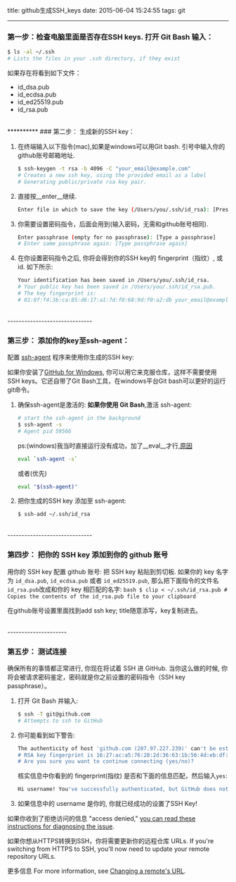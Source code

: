 title: github生成SSH_keys
date: 2015-06-04 15:24:55
tags: git

---

### 第一步：检查电脑里面是否存在SSH keys. 打开 Git Bash 输入：

``` bash
$ ls -al ~/.ssh
# Lists the files in your .ssh directory, if they exist
```
如果存在将看到如下文件：
- id_dsa.pub
- id_ecdsa.pub
- id_ed25519.pub
- id_rsa.pub
<br>
<!-- more -->
**********
### 第二步： 生成新的SSH key：

1. 在终端输入以下指令(mac),如果是windows可以用Git bash. 引号中输入你的github账号邮箱地址.
	``` bash
	$ ssh-keygen -t rsa -b 4096 -C "your_email@example.com"
	# Creates a new ssh key, using the provided email as a label
	# Generating public/private rsa key pair.
	```

2. 直接按__enter__继续.
	``` bash
	Enter file in which to save the key (/Users/you/.ssh/id_rsa): [Press enter]
	```

3. 你需要设置密码指令，后面会用到(输入密码，无需和github账号相同).
	``` bash
	Enter passphrase (empty for no passphrase): [Type a passphrase]
	# Enter same passphrase again: [Type passphrase again]
	```

4. 在你设置密码指令之后, 你将会得到你的SSH key的 fingerprint（指纹）, 或 id. 如下所示:
	``` bash
	Your identification has been saved in /Users/you/.ssh/id_rsa.
	# Your public key has been saved in /Users/you/.ssh/id_rsa.pub.
	# The key fingerprint is:
	# 01:0f:f4:3b:ca:85:d6:17:a1:7d:f0:68:9d:f0:a2:db your_email@example.com	
	```

<br>
------------------------------

### 第三步： 添加你的key至ssh-agent：
配置 [ssh-agent](https://en.wikipedia.org/wiki/Ssh-agent) 程序来使用你生成的SSH key:

如果你安装了[GitHub for Windows](https://windows.github.com/), 你可以用它来克服仓库，这样不需要使用SSH keys。它还自带了Git Bash工具，在windows平台Git bash可以更好的运行git命令。

1. 确保ssh-agent是激活的:
	__如果你使用 Git Bash__,激活 ssh-agent:
	``` bash
	# start the ssh-agent in the background
	$ ssh-agent -s
	# Agent pid 59566
	```
	ps:(windows)我当时直接运行没有成功，加了__eval__才行,[原因](http://stackoverflow.com/questions/17846529/could-not-open-a-connection-to-your-authentication-agent/4086756#4086756)
	``` bash
	eval `ssh-agent -s`
	```
	或者(优先)
	``` bash
	eval "$(ssh-agent)"
	```

2. 把你生成的SSH key 添加至 ssh-agent:	
	``` bash
	$ ssh-add ~/.ssh/id_rsa
	```



<br>
------------------------------

### 第四步： 把你的 SSH key 添加到你的 github 账号
用你的 SSH key 配置 github 账号:
把 SSH key 粘贴到剪切板. 如果你的 key 名字为 `id_dsa.pub`, `id_ecdsa.pub` 或者 `id_ed25519.pub`, 那么把下面指令的文件名`id_rsa.pub`改成和你的 key 相匹配的名字:	``` bash
	$ clip < ~/.ssh/id_rsa.pub
	# Copies the contents of the id_rsa.pub file to your clipboard
	```

在github账号设置里面找到add ssh key; title随意添写，key复制进去。

<br>
---------------------

### 第五步： 测试连接

确保所有的事情都正常进行, 你现在将试着 SSH 进 GitHub. 当你这么做的时候, 你将会被请求密码鉴定，密码就是你之前设置的密码指令（SSH key passphrase）。

1. 打开 Git Bash 并输入:
	``` bash
	$ ssh -T git@github.com
	# Attempts to ssh to GitHub
	```

2. 你可能看到如下警告:
	``` bash
	The authenticity of host 'github.com (207.97.227.239)' can't be established.
	# RSA key fingerprint is 16:27:ac:a5:76:28:2d:36:63:1b:56:4d:eb:df:a6:48.
	# Are you sure you want to continue connecting (yes/no)?
	```
	核实信息中你看到的 fingerprint(指纹) 是否和下面的信息匹配，然后输入`yes`:
	``` bash
	Hi username! You've successfully authenticated, but GitHub does not provide shell access.
	```

3. 如果信息中的 username 是你的, 你就已经成功的设置了SSH Key!

如果你收到了拒绝访问的信息 "access denied," [you can read these instructions for diagnosing the issue](https://help.github.com/articles/error-permission-denied-publickey/).

如果你想从HTTPS转换到SSH，你将需要更新你的远程仓库 URLs.
If you're switching from HTTPS to SSH, you'll now need to update your remote repository URLs. 

更多信息
For more information, see [Changing a remote's URL](https://help.github.com/articles/changing-a-remote-s-url/).